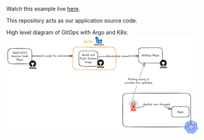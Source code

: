 Watch this example live [here](https://youtu.be/sLGUraUWo1U).

This repository acts as our application source code.

High level diagram of GitOps with Argo and K8s:
![High level diagram of GitOps with Argo and K8s](./media/GitOpsHighLevel.png)